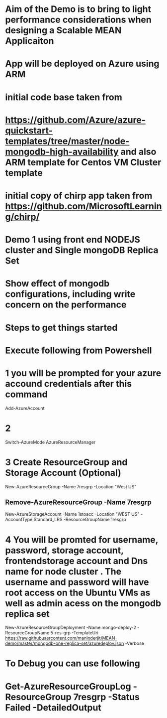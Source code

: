# Aim of the Demo is to bring to light performance considerations when designing a Scalable MEAN Applicaiton
# App will be deployed on Azure using ARM
# initial code base taken from # 
# https://github.com/Azure/azure-quickstart-templates/tree/master/node-mongodb-high-availability and also ARM template for Centos VM Cluster template

# initial copy of chirp app taken from https://github.com/MicrosoftLearning/chirp/ 

# Demo 1 using front end NODEJS cluster and Single mongoDB Replica Set
# Show effect of mongodb configurations, including write concern on the performance

# Steps to get things started
# Execute following from Powershell



# 1 you will be prompted for your azure accound credentials after this command
Add-AzureAccount

# 2
Switch-AzureMode AzureResourceManager

# 3 Create ResourceGroup and Storage Account (Optional)
 New-AzureResourceGroup -Name 7resgrp -Location "West US"
## Remove-AzureResourceGroup -Name 7resgrp
 
 New-AzureStorageAccount -Name 1stoacc -Location "WEST US" -AccountType Standard_LRS -ResourceGroupName 1resgrp
 
# 4 You will be promted for username, password, storage account, frontendstorage account and Dns name for node cluster . The username and password will have root access on the Ubuntu VMs as well as admin acess on the mongodb replica set
New-AzureResourceGroupDeployment -Name mongo-deploy-2 -ResourceGroupName  5-res-grp -TemplateUri https://raw.githubusercontent.com/maninderjit/MEAN-demo/master/mongodb-one-replica-set/azuredeploy.json -Verbose



# To Debug you can use following 
#  Get-AzureResourceGroupLog -ResourceGroup 7resgrp -Status Failed -DetailedOutput